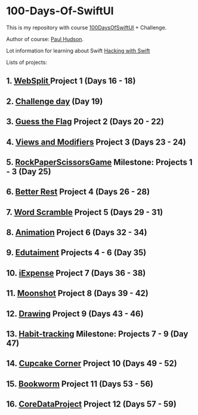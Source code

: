# 100-Days-Of-SwiftUI

This is my repository with course [100DaysOfSwiftUI](https://www.hackingwithswift.com/100/swiftui)  + Challenge. 

Author of course: [Paul Hudson](https://twitter.com/twostraws). 

Lot information for learning about Swift [Hacking with Swift](https://www.hackingwithswift.com/)

Lists of projects:

## 1. [WebSplit ](https://github.com/PetroOnishchuk/100-Days-Of-SwiftUI/tree/master/Days%2016%20-%2018.%20Project%201) Project 1 (Days 16 - 18)

## 2. [Challenge day](https://github.com/PetroOnishchuk/100-Days-Of-SwiftUI/tree/master/Day%2019%20Challenge%20day%20-%20Unit%20converter) (Day 19)

## 3. [Guess the Flag](https://github.com/PetroOnishchuk/100-Days-Of-SwiftUI/tree/master/Days%2020%20-%2022.%20Project%202) Project 2 (Days 20 - 22)

## 4. [Views and Modifiers](https://github.com/PetroOnishchuk/100-Days-Of-SwiftUI/tree/master/Day%2023%20-%2024.%20Project%203) Project 3 (Days 23 - 24)

## 5. [RockPaperScissorsGame](https://github.com/PetroOnishchuk/100-Days-Of-SwiftUI/tree/master/Day%2025.%20Projects%201-%203/RockPaperScissorsGame) Milestone: Projects 1 - 3 (Day 25)

## 6. [Better Rest](https://github.com/PetroOnishchuk/100-Days-Of-SwiftUI/tree/master/Days%2026%20-%2028%20Project%204) Project 4 (Days 26 - 28)

## 7. [Word Scramble](https://github.com/PetroOnishchuk/100-Days-Of-SwiftUI/tree/master/Days%2029%20-%2031%20Project%205) Project 5 (Days 29 - 31)

## 8. [Animation](https://github.com/PetroOnishchuk/100-Days-Of-SwiftUI/tree/master/Days%2032%20-%2034%20Project%206) Project 6 (Days 32 - 34)

## 9. [Edutaiment](https://github.com/PetroOnishchuk/100-Days-Of-SwiftUI/tree/master/Day%2035%20Projects%204-%206) Projects 4 - 6 (Day 35)

## 10. [iExpense](https://github.com/PetroOnishchuk/100-Days-Of-SwiftUI/tree/master/Days%2036%20-%2038%20Project%207) Project 7 (Days 36 - 38)

## 11. [Moonshot](https://github.com/PetroOnishchuk/100-Days-Of-SwiftUI/tree/master/Days%2039%20-%2042%20Project%208/Moonshot) Project 8 (Days 39 - 42)

## 12. [Drawing](https://github.com/PetroOnishchuk/100-Days-Of-SwiftUI/tree/master/Days%2043%20-%2046%20Project%209/Drawing) Project 9 (Days 43 - 46)


## 13. [Habit-tracking](https://github.com/PetroOnishchuk/100-Days-Of-SwiftUI/tree/master/Days%2047%20Milestone%20Projects%207%20-%209/Habit-tracking) Milestone: Projects 7 - 9 (Day 47)


## 14. [Cupcake Corner](https://github.com/PetroOnishchuk/100-Days-Of-SwiftUI/tree/master/Days%2049%20-%2052%20Project%2010/CupcakeCorner) Project 10 (Days 49 - 52)

## 15. [Bookworm](https://github.com/PetroOnishchuk/100-Days-Of-SwiftUI/tree/master/Days%2053%20-%2056%20Project%2011/Bookworm) Project 11 (Days 53 - 56)

## 16. [CoreDataProject](https://github.com/PetroOnishchuk/100-Days-Of-SwiftUI/tree/master/Days%2057%20-%2056%20Project%2012/CoreDataProject) Project 12 (Days 57 - 59) 
